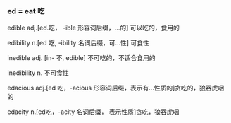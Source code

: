 ### ed = eat 吃

edible adj.[ed.吃， -ible 形容词后缀，...的] 可以吃的，食用的

edibility n.[ed 吃, -ibility 名词后缀，可...性] 可食性

inedible adj. [in- 不, edible] 不可吃的，不适合食用的

inedibility n. 不可食性

edacious adj.[ed 吃，-acious 形容词后缀，表示有...性质的]贪吃的，狼吞虎咽的

edacity n.[ed吃，-acity 名词后缀， 表示性质]贪吃，狼吞虎咽

